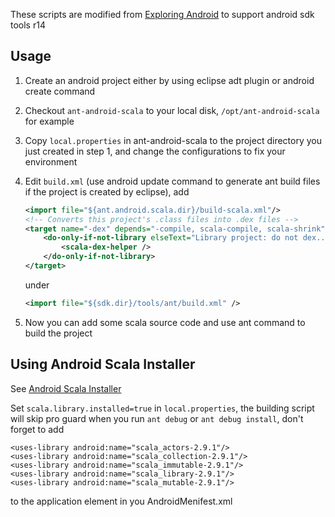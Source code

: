 These scripts are modified from [Exploring Android](http://lamp.epfl.ch/~michelou/android/) to support android sdk tools r14

Usage
------

1. Create an android project either by using eclipse adt plugin or android create command

2. Checkout `ant-android-scala` to your local disk, `/opt/ant-android-scala` for example
3. Copy `local.properties` in ant-android-scala to the project directory you just created in step 1, and change the configurations to fix your environment
4. Edit `build.xml` (use android update command to generate ant build files if the project is created by eclipse), add

    ```xml
    <import file="${ant.android.scala.dir}/build-scala.xml"/>
    <!-- Converts this project's .class files into .dex files -->
    <target name="-dex" depends="-compile, scala-compile, scala-shrink">
        <do-only-if-not-library elseText="Library project: do not dex..." >
            <scala-dex-helper />
        </do-only-if-not-library>
    </target>
    ```

    under

    ```xml
    <import file="${sdk.dir}/tools/ant/build.xml" />
    ```

5. Now you can add some scala source code and use ant command to build the project

Using Android Scala Installer
-----------------------------
See [Android Scala Installer](https://github.com/jbrechtel/Android-Scala-Installer)

Set `scala.library.installed=true` in `local.properties`, the building script will skip pro guard when you run `ant debug` or `ant debug install`, don't forget to add

    <uses-library android:name="scala_actors-2.9.1"/>
    <uses-library android:name="scala_collection-2.9.1"/>
    <uses-library android:name="scala_immutable-2.9.1"/>
    <uses-library android:name="scala_library-2.9.1"/>
    <uses-library android:name="scala_mutable-2.9.1"/>

to the application element in you AndroidMenifest.xml
